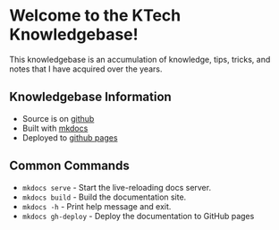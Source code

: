 # Welcome to the KTech Knowledgebase!

This knowledgebase is an accumulation of knowledge, tips, tricks, and notes
that I have acquired over the years.

## Knowledgebase Information

- Source is on [github](https://github.com/KTech-Kevin/knowledgebase)
- Built with [mkdocs](https://www.mkdocs.org)
- Deployed to [github pages](https://www.mkdocs.org/user-guide/deploying-your-docs/)

## Common Commands

- `mkdocs serve` - Start the live-reloading docs server.
- `mkdocs build` - Build the documentation site.
- `mkdocs -h` - Print help message and exit.
- `mkdocs gh-deploy` - Deploy the documentation to GitHub pages
